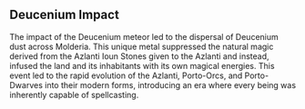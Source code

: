 
## Deucenium Impact

The impact of the Deucenium meteor led to the dispersal of Deucenium dust across Molderia. This unique metal suppressed the natural magic derived from the Azlanti Ioun Stones given to the Azlanti and instead, infused the land and its inhabitants with its own magical energies. This event led to the rapid evolution of the Azlanti, Porto-Orcs, and Porto-Dwarves into their modern forms, introducing an era where every being was inherently capable of spellcasting.